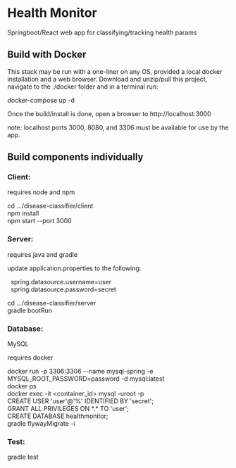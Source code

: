 # Health Monitor
Springboot/React web app for classifying/tracking health params


## Build with Docker
This stack may be run with a one-liner on any OS, provided a local docker installation and a web browser. Download and unzip/pull this project, navigate to the ./docker folder and in a terminal run:

docker-compose up -d

Once the build/install is done, open a browser to http://localhost:3000

note: localhost ports 3000, 8080, and 3306 must be available for use by the app.


## Build components individually

### Client:

requires node and npm

cd .../disease-classifier/client   
npm install  
npm start --port 3000

### Server:

requires java and gradle

update application.properties to the following:  

&nbsp;&nbsp;spring.datasource.username=user  
&nbsp;&nbsp;spring.datasource.password=secret

cd .../disease-classifier/server  
gradle bootRun

### Database:

MySQL

requires docker

docker run -p 3306:3306 --name mysql-spring -e MYSQL_ROOT_PASSWORD=password -d mysql:latest    
docker ps  
docker exec -it <container_id> mysql -uroot -p  
CREATE USER 'user'@'%' IDENTIFIED BY 'secret';   
GRANT ALL PRIVILEGES ON &ast;.&ast; TO 'user';  
CREATE DATABASE healthmonitor;  
gradle flywayMigrate -i   

### Test:

gradle test
